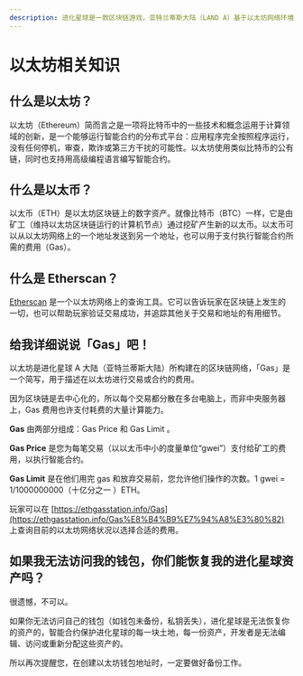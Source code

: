 ```yaml
---
description: 进化星球是一款区块链游戏，亚特兰蒂斯大陆（LAND A）基于以太坊网络环境，因此如果您想参与第一大陆的游戏，了解一些以太坊网络相关的知识会对您有很大帮助哦。
---
```


# 以太坊相关知识

## 什么是以太坊？

以太坊（Ethereum）简而言之是一项将比特币中的一些技术和概念运用于计算领域的创新，是一个能够运行智能合约的分布式平台：应用程序完全按照程序运行，没有任何停机，审查，欺诈或第三方干扰的可能性。以太坊使用类似比特币的公有链，同时也支持用高级编程语言编写智能合约。

## 什么是以太币？

以太币（ETH）是以太坊区块链上的数字资产。就像比特币（BTC）一样，它是由矿工（维持以太坊区块链运行的计算机节点）通过挖矿产生新的以太币。以太币可以从以太坊网络上的一个地址发送到另一个地址，也可以用于支付执行智能合约所需的费用（Gas）。

## 什么是 Etherscan？

[Etherscan](https://etherscan.io/) 是一个以太坊网络上的查询工具。它可以告诉玩家在区块链上发生的一切，也可以帮助玩家验证交易成功，并追踪其他关于交易和地址的有用细节。

## 给我详细说说「Gas」吧！

以太坊是进化星球 A 大陆（亚特兰蒂斯大陆）所构建在的区块链网络，「Gas」是一个简写，用于描述在以太坊进行交易或合约的费用。

因为区块链是去中心化的，所以每个交易都分散在多台电脑上，而非中央服务器上，Gas 费用也许支付耗费的大量计算能力。

**Gas** 由两部分组成：Gas Price 和 Gas Limit 。

**Gas Price** 是您为每笔交易（以以太币中小的度量单位“gwei”）支付给矿工的费用，以执行智能合约。

**Gas Limit** 是在他们用完 gas 和放弃交易前，您允许他们操作的次数。1 gwei = 1/1000000000（十亿分之一 ）ETH。

玩家可以在 [https://ethgasstation.info/Gas](https://ethgasstation.info/Gas%E8%B4%B9%E7%94%A8%E3%80%82) 上查询目前的以太坊网络状况以选择合适的费用。

## 如果我无法访问我的钱包，你们能恢复我的进化星球资产吗？

很遗憾，不可以。

如果你无法访问自己的钱包（如钱包未备份，私钥丢失），进化星球是无法恢复你的资产的，智能合约保护进化星球的每一块土地，每一份资产，开发者是无法编辑、访问或重新分配这些资产的。

所以再次提醒您，在创建以太坊钱包地址时，一定要做好备份工作。

